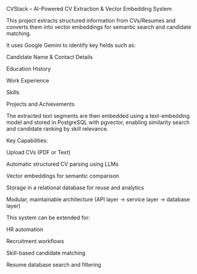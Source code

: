 CVStack – AI-Powered CV Extraction & Vector Embedding System

This project extracts structured information from CVs/Resumes and converts them into vector embeddings for semantic search and candidate matching.

It uses Google Gemini to identify key fields such as:

Candidate Name & Contact Details

Education History

Work Experience

Skills

Projects and Achievements

The extracted text segments are then embedded using a text-embedding model and stored in PostgreSQL with pgvector, enabling similarity search and candidate ranking by skill relevance.

Key Capabilities:

Upload CVs (PDF or Text)

Automatic structured CV parsing using LLMs

Vector embeddings for semantic comparison

Storage in a relational database for reuse and analytics

Modular, maintainable architecture (API layer → service layer → database layer)

This system can be extended for:

HR automation

Recruitment workflows

Skill-based candidate matching

Resume database search and filtering
